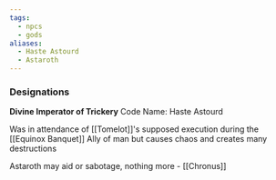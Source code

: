 ```yaml
---
tags:
  - npcs
  - gods
aliases:
  - Haste Astourd
  - Astaroth
---
```

### Designations
**Divine Imperator of Trickery**
Code Name: Haste Astourd

Was in attendance of [[Tomelot]]'s supposed execution during the [[Equinox Banquet]] 
Ally of man but causes chaos and creates many destructions

Astaroth may aid or sabotage, nothing more - [[Chronus]]